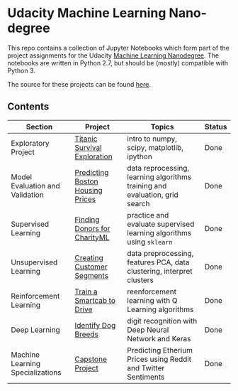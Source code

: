 # Udacity Machine Learning Nano-degree
This repo contains a collection of Jupyter Notebooks which form part of the project assignments for the Udacity [Machine Learning Nanodegree](https://www.udacity.com/course/machine-learning-engineer-nanodegree--nd009). The notebooks are written in Python 2.7, but should be (mostly) compatible with Python 3.

The source for these projects can be found [here](https://github.com/udacity/machine-learning).

## Contents
Section | Project | Topics | Status
--- | --- | --- | ---
Exploratory Project | [Titanic Survival Exploration](./Projects/projects%20for%20submission/titanic_survival_exploration%20(ML%20Foundation%20-%20mini%20project)) | intro to numpy, scipy, matplotlib, ipython | Done
Model Evaluation and Validation | [Predicting Boston Housing Prices](./Projects/projects%20for%20submission/boston_housing%20(ML%20Foundations%20-%20main%20project)) | data reprocessing, learning algorithms training and evaluation, grid search | Done
Supervised Learning | [Finding Donors for CharityML](/Projects/projects%20for%20submission/finding_donors%20(Supervised%20Learning)) | practice and evaluate supervised learning algorithms using `sklearn` | Done
Unsupervised Learning | [Creating Customer Segments](./Projects/projects%20for%20submission/customer_segments%20(Unsupervised%20Learning)) | data preprocessing, features PCA, data clustering, interpret clusters | Done
Reinforcement Learning | [Train a Smartcab to Drive](./Projects/projects%20for%20submission/smartcab%20(Reinforcement%20Learning)) | reenforcement learning with Q Learning algorithms | Done
Deep Learning | [Identify Dog Breeds](./Projects/projects%20for%20submission/dog-project%20(Convolutional%20Neural%20Networks)) | digit recognition with Deep Neural Network and Keras | Done
Machine Learning Specializations | [Capstone Project](./Projects/projects%20for%20submission/capstone) | Predicting Etherium Prices using Reddit and Twitter Sentiments | Done
